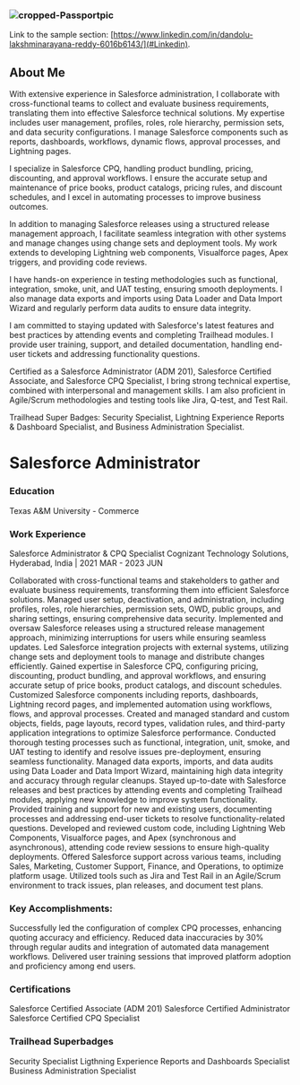 ### ![cropped-Passportpic](https://github.com/user-attachments/assets/605fa624-455b-4e26-8c74-cb900faecbe4)
Link to the sample section: [https://www.linkedin.com/in/dandolu-lakshminarayana-reddy-6016b6143/](#Linkedin).


## About Me
With extensive experience in Salesforce administration, I collaborate with cross-functional teams to collect and evaluate business requirements, translating them into effective Salesforce technical solutions. My expertise includes user management, profiles, roles, role hierarchy, permission sets, and data security configurations. I manage Salesforce components such as reports, dashboards, workflows, dynamic flows, approval processes, and Lightning pages.

I specialize in Salesforce CPQ, handling product bundling, pricing, discounting, and approval workflows. I ensure the accurate setup and maintenance of price books, product catalogs, pricing rules, and discount schedules, and I excel in automating processes to improve business outcomes.

In addition to managing Salesforce releases using a structured release management approach, I facilitate seamless integration with other systems and manage changes using change sets and deployment tools. My work extends to developing Lightning web components, Visualforce pages, Apex triggers, and providing code reviews.

I have hands-on experience in testing methodologies such as functional, integration, smoke, unit, and UAT testing, ensuring smooth deployments. I also manage data exports and imports using Data Loader and Data Import Wizard and regularly perform data audits to ensure data integrity.

I am committed to staying updated with Salesforce's latest features and best practices by attending events and completing Trailhead modules. I provide user training, support, and detailed documentation, handling end-user tickets and addressing functionality questions.

Certified as a Salesforce Administrator (ADM 201), Salesforce Certified Associate, and Salesforce CPQ Specialist, I bring strong technical expertise, combined with interpersonal and management skills. I am also proficient in Agile/Scrum methodologies and testing tools like Jira, Q-test, and Test Rail.

Trailhead Super Badges: Security Specialist, Lightning Experience Reports & Dashboard Specialist, and Business Administration Specialist.


# Salesforce Administrator

### Education

Texas A&M University - Commerce

### Work Experience
                                                                  
Salesforce Administrator & CPQ Specialist
Cognizant Technology Solutions, Hyderabad, India  | 2021 MAR - 2023 JUN 

Collaborated with cross-functional teams and stakeholders to gather and evaluate business requirements, transforming them into efficient Salesforce solutions.
Managed user setup, deactivation, and administration, including profiles, roles, role hierarchies, permission sets, OWD, public groups, and sharing settings, ensuring comprehensive data security.
Implemented and oversaw Salesforce releases using a structured release management approach, minimizing interruptions for users while ensuring seamless updates.
Led Salesforce integration projects with external systems, utilizing change sets and deployment tools to manage and distribute changes efficiently.
Gained expertise in Salesforce CPQ, configuring pricing, discounting, product bundling, and approval workflows, and ensuring accurate setup of price books, product catalogs, and discount schedules.
Customized Salesforce components including reports, dashboards, Lightning record pages, and implemented automation using workflows, flows, and approval processes.
Created and managed standard and custom objects, fields, page layouts, record types, validation rules, and third-party application integrations to optimize Salesforce performance.
Conducted thorough testing processes such as functional, integration, unit, smoke, and UAT testing to identify and resolve issues pre-deployment, ensuring seamless functionality.
Managed data exports, imports, and data audits using Data Loader and Data Import Wizard, maintaining high data integrity and accuracy through regular cleanups.
Stayed up-to-date with Salesforce releases and best practices by attending events and completing Trailhead modules, applying new knowledge to improve system functionality.
Provided training and support for new and existing users, documenting processes and addressing end-user tickets to resolve functionality-related questions.
Developed and reviewed custom code, including Lightning Web Components, Visualforce pages, and Apex (synchronous and asynchronous), attending code review sessions to ensure high-quality deployments.
Offered Salesforce support across various teams, including Sales, Marketing, Customer Support, Finance, and Operations, to optimize platform usage.
Utilized tools such as Jira and Test Rail in an Agile/Scrum environment to track issues, plan releases, and document test plans.

### Key Accomplishments:
Successfully led the configuration of complex CPQ processes, enhancing quoting accuracy and efficiency.
Reduced data inaccuracies by 30% through regular audits and integration of automated data management workflows.
Delivered user training sessions that improved platform adoption and proficiency among end users.

### Certifications
Salesforce Certified Associate (ADM 201)
Salesforce Certified Administrator
Salesforce Certified CPQ Specialist

### Trailhead Superbadges
Security Specialist
Ligthning Experience Reports and Dashboards Specialist
Business Administration Specialist


